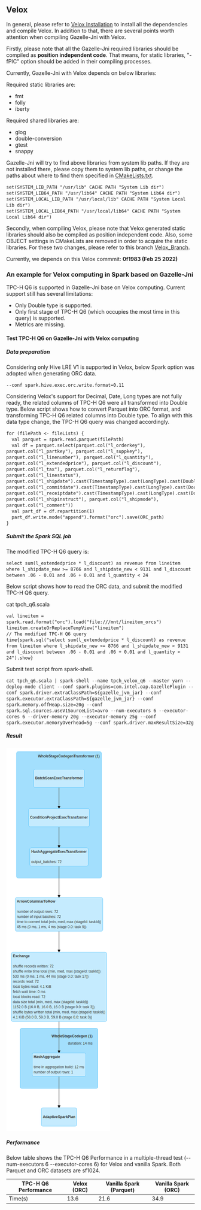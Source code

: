 ## Velox

In general, please refer to [Velox Installation](https://github.com/facebookincubator/velox/blob/main/scripts/setup-ubuntu.sh) to install all the dependencies and compile Velox.
In addition to that, there are several points worth attention when compiling Gazelle-Jni with Velox.

Firstly, please note that all the Gazelle-Jni required libraries should be compiled as **position independent code**.
That means, for static libraries, "-fPIC" option should be added in their compiling processes.

Currently, Gazelle-Jni with Velox depends on below libraries:

Required static libraries are:

- fmt
- folly
- iberty

Required shared libraries are:

- glog
- double-conversion
- gtest
- snappy

Gazelle-Jni will try to find above libraries from system lib paths.
If they are not installed there, please copy them to system lib paths,
or change the paths about where to find them specified in [CMakeLists.txt](https://github.com/oap-project/gazelle-jni/blob/velox_dev/cpp/src/CMakeLists.txt).

```shell script
set(SYSTEM_LIB_PATH "/usr/lib" CACHE PATH "System Lib dir")
set(SYSTEM_LIB64_PATH "/usr/lib64" CACHE PATH "System Lib64 dir")
set(SYSTEM_LOCAL_LIB_PATH "/usr/local/lib" CACHE PATH "System Local Lib dir")
set(SYSTEM_LOCAL_LIB64_PATH "/usr/local/lib64" CACHE PATH "System Local Lib64 dir")
```

Secondly, when compiling Velox, please note that Velox generated static libraries should also be compiled as position independent code.
Also, some OBJECT settings in CMakeLists are removed in order to acquire the static libraries.
For these two changes, please refer to this branch [Velox_Branch](https://github.com/rui-mo/velox/tree/dev_on_main).

Currently, we depends on this Velox commmit: **0f1983 (Feb 25 2022)**

### An example for Velox computing in Spark based on Gazelle-Jni

TPC-H Q6 is supported in Gazelle-Jni base on Velox computing. Current support still has several limitations: 

- Only Double type is supported.
- Only first stage of TPC-H Q6 (which occupies the most time in this query) is supported.
- Metrics are missing.

#### Test TPC-H Q6 on Gazelle-Jni with Velox computing

##### Data preparation

Considering only Hive LRE V1 is supported in Velox, below Spark option was adopted when generating ORC data. 

```shell script
--conf spark.hive.exec.orc.write.format=0.11
```

Considering Velox's support for Decimal, Date, Long types are not fully ready, the related columns of TPC-H Q6 were all transformed into Double type.
Below script shows how to convert Parquet into ORC format, and transforming TPC-H Q6 related columns into Double type.
To align with this data type change, the TPC-H Q6 query was changed accordingly.  

```shell script
for (filePath <- fileLists) {
  val parquet = spark.read.parquet(filePath)
  val df = parquet.select(parquet.col("l_orderkey"), parquet.col("l_partkey"), parquet.col("l_suppkey"), parquet.col("l_linenumber"), parquet.col("l_quantity"), parquet.col("l_extendedprice"), parquet.col("l_discount"), parquet.col("l_tax"), parquet.col("l_returnflag"), parquet.col("l_linestatus"), parquet.col("l_shipdate").cast(TimestampType).cast(LongType).cast(DoubleType).divide(seconds_in_a_day).alias("l_shipdate_new"), parquet.col("l_commitdate").cast(TimestampType).cast(LongType).cast(DoubleType).divide(seconds_in_a_day).alias("l_commitdate_new"), parquet.col("l_receiptdate").cast(TimestampType).cast(LongType).cast(DoubleType).divide(seconds_in_a_day).alias("l_receiptdate_new"), parquet.col("l_shipinstruct"), parquet.col("l_shipmode"), parquet.col("l_comment"))
  val part_df = df.repartition(1)
  part_df.write.mode("append").format("orc").save(ORC_path)
}
```

##### Submit the Spark SQL job

The modified TPC-H Q6 query is:

```shell script
select sum(l_extendedprice * l_discount) as revenue from lineitem where l_shipdate_new >= 8766 and l_shipdate_new < 9131 and l_discount between .06 - 0.01 and .06 + 0.01 and l_quantity < 24
```

Below script shows how to read the ORC data, and submit the modified TPC-H Q6 query.

cat tpch_q6.scala
```shell script
val lineitem = spark.read.format("orc").load("file:///mnt/lineitem_orcs")
lineitem.createOrReplaceTempView("lineitem")
// The modified TPC-H Q6 query
time{spark.sql("select sum(l_extendedprice * l_discount) as revenue from lineitem where l_shipdate_new >= 8766 and l_shipdate_new < 9131 and l_discount between .06 - 0.01 and .06 + 0.01 and l_quantity < 24").show}
```

Submit test script from spark-shell.

```shell script
cat tpch_q6.scala | spark-shell --name tpch_velox_q6 --master yarn --deploy-mode client --conf spark.plugins=com.intel.oap.GazellePlugin --conf spark.driver.extraClassPath=${gazelle_jvm_jar} --conf spark.executor.extraClassPath=${gazelle_jvm_jar} --conf spark.memory.offHeap.size=20g --conf spark.sql.sources.useV1SourceList=avro --num-executors 6 --executor-cores 6 --driver-memory 20g --executor-memory 25g --conf spark.executor.memoryOverhead=5g --conf spark.driver.maxResultSize=32g
```

##### Result

![TPC-H Q6](./image/TPC-H_Q6_DAG.png)

##### Performance

Below table shows the TPC-H Q6 Performance in a multiple-thread test (--num-executors 6 --executor-cores 6) for Velox and vanilla Spark.
Both Parquet and ORC datasets are sf1024.

| TPC-H Q6 Performance | Velox (ORC) | Vanilla Spark (Parquet) | Vanilla Spark (ORC) |
| ---------- | ----------- | ------------- | ------------- |
| Time(s) | 13.6 | 21.6  | 34.9 |











